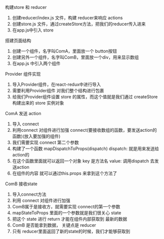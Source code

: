 构建store 和 reducer
  1. 创建reducer/index.js 文件，构建 reducer来响应 actions
  2. 创建store.js 文件，通过createStore方法，把我们的reducer传入进来
  3. 在app.js中引入 store

搭建页面结构
  1. 创建一个组件，名字叫ComA，里面放一个 button按钮
  2. 创建另外一个组件，名字叫ComB，里面放一个div，用来显示数组
  3. 在app.js 中引入两个组件

Provider 组件实现
  1. 导入Provider组件，在react-redux中进行导入
  2. 需要利用Provider组件 对我们整个结构进行包裹
  3. 给我们Provider组件设置 store 的属性，而这个值就是我们通过
  createStore构建出来的 store 实例对象

ComA 发送 action
  1. 导入 connect
  2. 利用connect 对组件进行加强
        connect(要接收数组的函数，要发送action的函数)(放入要加强的组件)
  3. 我们需要实现 connect 第二个参数
  4. 构建了一个函数 mapDispatchToProps(dispatch)
    dispatch: 就是用来发送给action的
  5. 在这个函数里面就可以返回一个对象
    key 是方法名
    value: 调用dispatch 去发送action
  6. 在组件的内容 就可以通过this.props 来拿到这个方法了
  

ComB 接收state
  1. 导入connect方法
  2. 利用 connect 对组件进行加强
  3. ComB属于是接收方，就需要实现 connect的第一个参数
  4. mapStateToProps 里面的一个参数就是我们很关心 state
  5. 把这个 state 进行 return 才能在组件内部获取到 最新的数据
  6. ComB 是否能拿到数据， 关键点是 reducer
  7. 只有 reducer里面返回了新的state的时候，我们才能够获取到